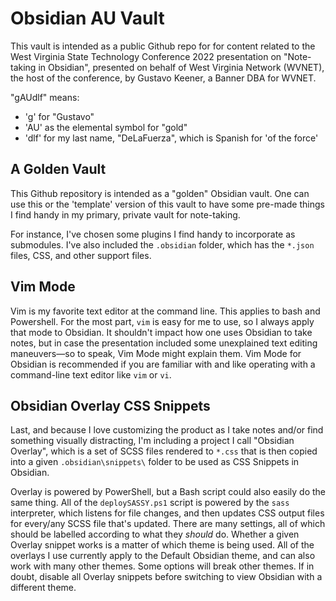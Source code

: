 # Obsidian AU Vault
This vault is intended as a public Github repo for for content related to the West Virginia State Technology Conference 2022 presentation on "Note-taking in Obsidian", presented on behalf of West Virginia Network (WVNET), the host of the conference, by Gustavo Keener, a Banner DBA for WVNET.

"gAUdlf" means:
- 'g' for "Gustavo"
- 'AU' as the elemental symbol for "gold"
- 'dlf' for my last name, "DeLaFuerza", which is Spanish for 'of the force'

## A Golden Vault

This Github repository is intended as a "golden" Obsidian vault. One can use this or the 'template' version of this vault to have some pre-made things I find handy in my primary, private vault for note-taking.

For instance, I've chosen some plugins I find handy to incorporate as submodules. I've also included the `.obsidian` folder, which has the `*.json` files, CSS, and other support files.

## Vim Mode

Vim is my favorite text editor at the command line. This applies to bash and Powershell. For the most part, `vim` is easy for me to use, so I always apply that mode to Obsidian. It shouldn't impact how one uses Obsidian to take notes, but in case the presentation included some unexplained text editing maneuvers&mdash;so to speak, Vim Mode might explain them. Vim Mode for Obsidian is recommended if you are familiar with and like operating with a command-line text editor like `vim` or `vi`.

## Obsidian Overlay CSS Snippets

Last, and because I love customizing the product as I take notes and/or find something visually distracting, I'm including a project I call "Obsidian Overlay", which is a set of SCSS files rendered to `*.css` that is then copied into a given `.obsidian\snippets\` folder to be used as CSS Snippets in Obsidian. 

Overlay is powered by PowerShell, but a Bash script could also easily do the same thing. All of the `deploySASSY.ps1` script is powered by the `sass` interpreter, which listens for file changes, and then updates CSS output files for every/any SCSS file that's updated. There are many settings, all of which should be labelled according to what they *should* do. Whether a given Overlay snippet works is a matter of which theme is being used. All of the overlays I use currently apply to the Default Obsidian theme, and can also work with many other themes. Some options will break other themes. If in doubt, disable all Overlay snippets before switching to view Obsidian with a different theme.